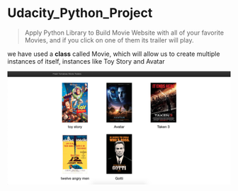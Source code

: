 # Udacity_Python_Project
> Apply Python Library to Build Movie Website with all of your favorite Movies, and if you click on one of them its trailer will play.

we have used a **class** called Movie, which will allow us to create multiple instances of itself, instances like Toy Story and Avatar

![](movie-website.png)


